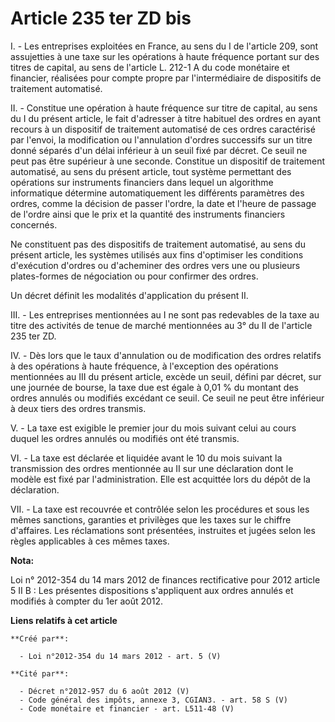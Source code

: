 # Article 235 ter ZD bis

I. - Les entreprises exploitées en France, au sens du I de l'article 209, sont assujetties à une taxe sur les opérations à
haute fréquence portant sur des titres de capital, au sens de l'article L. 212-1 A du code monétaire et financier, réalisées
pour compte propre par l'intermédiaire de dispositifs de traitement automatisé.

II. - Constitue une opération à haute fréquence sur titre de capital, au sens du I du présent article, le fait d'adresser à
titre habituel des ordres en ayant recours à un dispositif de traitement automatisé de ces ordres caractérisé par l'envoi, la
modification ou l'annulation d'ordres successifs sur un titre donné séparés d'un délai inférieur à un seuil fixé par décret.
Ce seuil ne peut pas être supérieur à une seconde. Constitue un dispositif de traitement automatisé, au sens du présent
article, tout système permettant des opérations sur instruments financiers dans lequel un algorithme informatique détermine
automatiquement les différents paramètres des ordres, comme la décision de passer l'ordre, la date et l'heure de passage de
l'ordre ainsi que le prix et la quantité des instruments financiers concernés.

Ne constituent pas des dispositifs de traitement automatisé, au sens du présent article, les systèmes utilisés aux fins
d'optimiser les conditions d'exécution d'ordres ou d'acheminer des ordres vers une ou plusieurs plates-formes de négociation
ou pour confirmer des ordres.

Un décret définit les modalités d'application du présent II.

III. - Les entreprises mentionnées au I ne sont pas redevables de la taxe au titre des activités de tenue de marché
mentionnées au 3° du II de l'article 235 ter ZD.

IV. - Dès lors que le taux d'annulation ou de modification des ordres relatifs à des opérations à haute fréquence, à
l'exception des opérations mentionnées au III du présent article, excède un seuil, défini par décret, sur une journée de
bourse, la taxe due est égale à 0,01 % du montant des ordres annulés ou modifiés excédant ce seuil. Ce seuil ne peut être
inférieur à deux tiers des ordres transmis.

V. - La taxe est exigible le premier jour du mois suivant celui au cours duquel les ordres annulés ou modifiés ont été
transmis.

VI. - La taxe est déclarée et liquidée avant le 10 du mois suivant la transmission des ordres mentionnée au II sur une
déclaration dont le modèle est fixé par l'administration. Elle est acquittée lors du dépôt de la déclaration.

VII. - La taxe est recouvrée et contrôlée selon les procédures et sous les mêmes sanctions, garanties et privilèges que les
taxes sur le chiffre d'affaires. Les réclamations sont présentées, instruites et jugées selon les règles applicables à ces
mêmes taxes.

**Nota:**

Loi n° 2012-354 du 14 mars 2012 de finances rectificative pour 2012 article 5 II B : Les présentes dispositions s'appliquent
aux ordres annulés et modifiés à compter du 1er août 2012.

**Liens relatifs à cet article**

	**Créé par**:

	  - Loi n°2012-354 du 14 mars 2012 - art. 5 (V)

	**Cité par**:

	  - Décret n°2012-957 du 6 août 2012 (V)
	  - Code général des impôts, annexe 3, CGIAN3. - art. 58 S (V)
	  - Code monétaire et financier - art. L511-48 (V)
